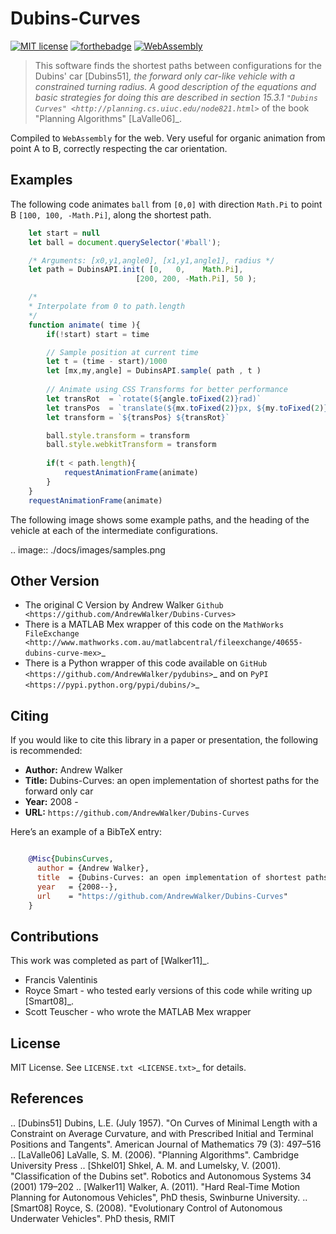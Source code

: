# Dubins-Curves

[![MIT license](https://img.shields.io/badge/License-MIT-blue.svg)](https://lbesson.mit-license.org/)
[![forthebadge](https://forthebadge.com/images/badges/powered-by-electricity.svg)](https://forthebadge.com)
[![WebAssembly](https://webassembly.org/css/webassembly.svg)](https://webassembly.org/)

> This software finds the shortest paths between configurations for the Dubins' car [Dubins51]_, the forward only car-like vehicle with a constrained turning radius. A good description of the equations and basic strategies for doing this are described in section 15.3.1 `"Dubins Curves" <http://planning.cs.uiuc.edu/node821.html>`_ of the book "Planning Algorithms" [LaValle06]_.

Compiled to `WebAssembly` for the web.
Very useful for organic animation from point A to B, correctly respecting the car orientation. 

## Examples

The following code animates `ball` from `[0,0]` with direction `Math.Pi` to point B `[100, 100, -Math.Pi]`, along the shortest path.

```js
    let start = null
    let ball = document.querySelector('#ball');

    /* Arguments: [x0,y1,angle0], [x1,y1,angle1], radius */
    let path = DubinsAPI.init( [0,   0,    Math.Pi], 
                            [200, 200, -Math.Pi], 50 );

    /*
    * Interpolate from 0 to path.length
    */
    function animate( time ){
        if(!start) start = time

        // Sample position at current time
        let t = (time - start)/1000
        let [mx,my,angle] = DubinsAPI.sample( path , t )
        
        // Animate using CSS Transforms for better performance
        let transRot  = `rotate(${angle.toFixed(2)}rad)`
        let transPos  = `translate(${mx.toFixed(2)}px, ${my.toFixed(2)}px)`
        let transform = `${transPos} ${transRot}`

        ball.style.transform = transform 
        ball.style.webkitTransform = transform
        
        if(t < path.length){
            requestAnimationFrame(animate)
        }
    }
    requestAnimationFrame(animate)
```

The following image shows some example paths, and the heading of the    vehicle at each of the intermediate configurations.

.. image:: ./docs/images/samples.png

## Other Version

* The original C Version by Andrew Walker `Github <https://github.com/AndrewWalker/Dubins-Curves>`
* There is a MATLAB Mex wrapper of this code on the `MathWorks FileExchange <http://www.mathworks.com.au/matlabcentral/fileexchange/40655-dubins-curve-mex>`_
* There is a Python wrapper of this code available on `GitHub <https://github.com/AndrewWalker/pydubins>`_ and on `PyPI <https://pypi.python.org/pypi/dubins/>`_

## Citing

If you would like to cite this library in a paper or presentation, the following is recommended:

* **Author:** Andrew Walker
* **Title:** Dubins-Curves: an open implementation of shortest paths for the forward only car
* **Year:** 2008 -
* **URL:** `https://github.com/AndrewWalker/Dubins-Curves`

Here’s an example of a BibTeX entry:

```bibtex

    @Misc{DubinsCurves,
      author = {Andrew Walker},
      title  = {Dubins-Curves: an open implementation of shortest paths for the forward only car},
      year   = {2008--},
      url    = "https://github.com/AndrewWalker/Dubins-Curves"
    }
```

## Contributions

This work was completed as part of [Walker11]_. 

* Francis Valentinis
* Royce Smart - who tested early versions of this code while writing up [Smart08]_.
* Scott Teuscher - who wrote the MATLAB Mex wrapper

## License

MIT License. See `LICENSE.txt <LICENSE.txt>`_ for details.

## References

.. [Dubins51] Dubins, L.E. (July 1957). "On Curves of Minimal Length with a Constraint on Average Curvature, and with Prescribed Initial and Terminal Positions and Tangents". American Journal of Mathematics 79 (3): 497–516
.. [LaValle06] LaValle, S. M. (2006). "Planning Algorithms". Cambridge University Press
.. [Shkel01] Shkel, A. M. and Lumelsky, V. (2001). "Classification of the Dubins set". Robotics and Autonomous Systems 34 (2001) 179–202
.. [Walker11] Walker, A. (2011). "Hard Real-Time Motion Planning for Autonomous Vehicles", PhD thesis, Swinburne University.
.. [Smart08] Royce, S. (2008). "Evolutionary Control of Autonomous Underwater Vehicles". PhD thesis, RMIT
